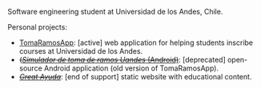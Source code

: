 Software engineering student at Universidad de los Andes, Chile.

Personal projects:

- [TomaRamosApp](https://tomaramos.app): [active] web application for helping students inscribe courses at Universidad de los Andes.
- ~~([*Simulador de toma de ramos Uandes* (Android)](https://bit.ly/TomadorRamosUandes)~~: [deprecated] open-source Android application (old version of TomaRamosApp).
- ~~[*Great Ayuda*](http://www.g-ayuda.net)~~: [end of support] static website with educational content.
